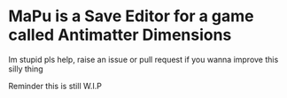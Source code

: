 # MaPu is a Save Editor for a game called Antimatter Dimensions  

Im stupid pls help, raise an issue or pull request if you wanna improve this silly thing  

Reminder this is still W.I.P  
